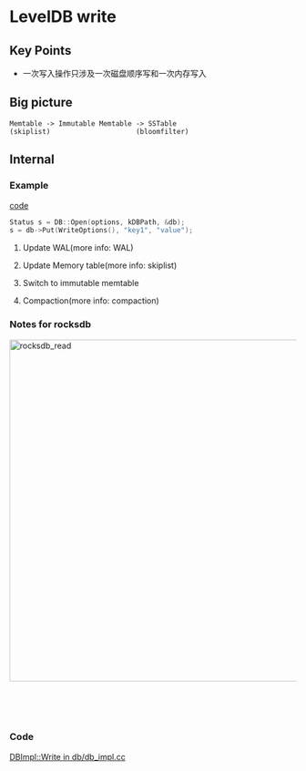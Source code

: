 # LevelDB write

## Key Points
- 一次写入操作只涉及一次磁盘顺序写和一次内存写入

## Big picture
```
Memtable -> Immutable Memtable -> SSTable
(skiplist)                     (bloomfilter)
```


## Internal

### Example
[code](https://github.com/facebook/rocksdb/blob/00751e4292e55c1604b28b7b93fe7a538fa05f29/examples/simple_example.cc#L35)
```c++
Status s = DB::Open(options, kDBPath, &db);
s = db->Put(WriteOptions(), "key1", "value");
```

1. Update WAL(more info: WAL)
2. Update Memory table(more info: skiplist)

3. Switch to immutable memtable
4. Compaction(more info: compaction)


### Notes for rocksdb

<img src="https://user-images.githubusercontent.com/16873751/96521492-4922b280-1226-11eb-9803-a1d0768713f4.png" alt="rocksdb_read" width="600"/>

<br/><br/><br/>

### Code 
[DBImpl::Write in db/db_impl.cc](https://github.com/google/leveldb/blob/b7d302326961fb809d92a95ce813e2d26fe2e16e/db/db_impl.cc#L1196)


